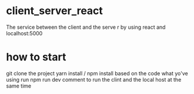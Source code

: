 # client_server_react
The service between the client and the serve r by using react and localhost:5000
# how to start 
git clone the project 
yarn install / npm install based on the code what yo've using 
run npm run dev comment to run the clint and the local host at the same time 
